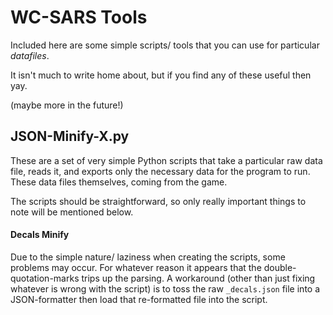 ﻿# WC-SARS Tools
Included here are some simple scripts/ tools that you can use for particular *datafiles*.

It isn't much to write home about, but if you find any of these useful then yay.

(maybe more in the future!)


## JSON-Minify-X.py
These are a set of very simple Python scripts that take a particular raw data file, reads it, and exports only the necessary data for the program to run. These data files themselves, coming from the game.

The scripts should be straightforward, so only really important things to note will be mentioned below.


#### Decals Minify
Due to the simple nature/ laziness when creating the scripts, some problems may occur. For whatever reason it appears that the double-quotation-marks trips up the parsing. A workaround (other than just fixing whatever is wrong with the script) is to toss the raw `_decals.json` file into a JSON-formatter then load that re-formatted file into the script.